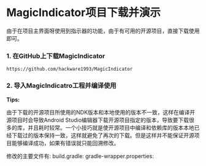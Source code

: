 # MagicIndicator项目下载并演示
由于在项目主界面呀使用到指示器的功能，由于有可用的开源项目，直接下载使用即可。
### 1. 在GitHub上下载MagicIndicator
	https://github.com/hackware1993/MagicIndicator
### 2. 导入MagicIndicatro工程并编译使用
**Tips:**

由于下载的开源项目所使用的NDK版本和本地使用的版本不一致，这样在编译开源项目时会导致Android Studio编辑器下载开源项目指定的版本，导致要下载很多的库，并且耗时较常。一个小技巧就是使开源项目中编译和依赖库的版本本地已经下载过的版本保持一致，这样就避免了再次的下载。但是这样并不能保证开源项目能够编译成功，如果有错误就只能回溯修改。

修改的主要文件有:
build.gradle:
gradle-wrapper.properties: